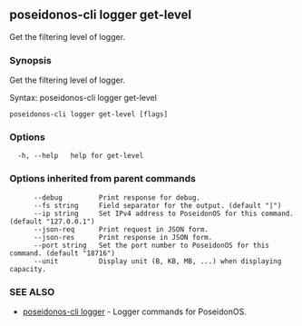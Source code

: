 ## poseidonos-cli logger get-level

Get the filtering level of logger.

### Synopsis


Get the filtering level of logger.

Syntax:
	poseidonos-cli logger get-level

          

```
poseidonos-cli logger get-level [flags]
```

### Options

```
  -h, --help   help for get-level
```

### Options inherited from parent commands

```
      --debug         Print response for debug.
      --fs string     Field separator for the output. (default "|")
      --ip string     Set IPv4 address to PoseidonOS for this command. (default "127.0.0.1")
      --json-req      Print request in JSON form.
      --json-res      Print response in JSON form.
      --port string   Set the port number to PoseidonOS for this command. (default "18716")
      --unit          Display unit (B, KB, MB, ...) when displaying capacity.
```

### SEE ALSO

* [poseidonos-cli logger](poseidonos-cli_logger.md)	 - Logger commands for PoseidonOS.

